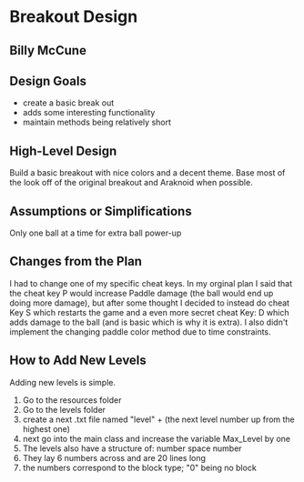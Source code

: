 # Breakout Design
## Billy McCune


## Design Goals
* create a basic break out
* adds some interesting functionality
* maintain methods being relatively short

## High-Level Design
Build a basic breakout with nice colors and a decent theme.
Base most of the look off of the original breakout and Araknoid when possible. 

## Assumptions or Simplifications
Only one ball at a time for extra ball power-up

## Changes from the Plan
I had to change one of my specific cheat keys. 
In my orginal plan I said that the cheat key P would increase Paddle damage 
(the ball would end up doing more damage), but after some thought I decided to 
instead do cheat Key S which restarts the game and a even more secret cheat Key: D 
which adds damage to the ball (and is basic which is why it is extra).
I also didn't implement the changing paddle color method due to time constraints. 

## How to Add New Levels
Adding new levels is simple.
1. Go to the resources folder
2. Go to the levels folder
3. create a next .txt file named "level" + (the next level number up from the highest one)
4. next go into the main class and increase the variable Max_Level by one
5. The levels also have a structure of: number space number
6. They lay 6 numbers across and are 20 lines long
7. the numbers correspond to the block type; "0" being no block 

